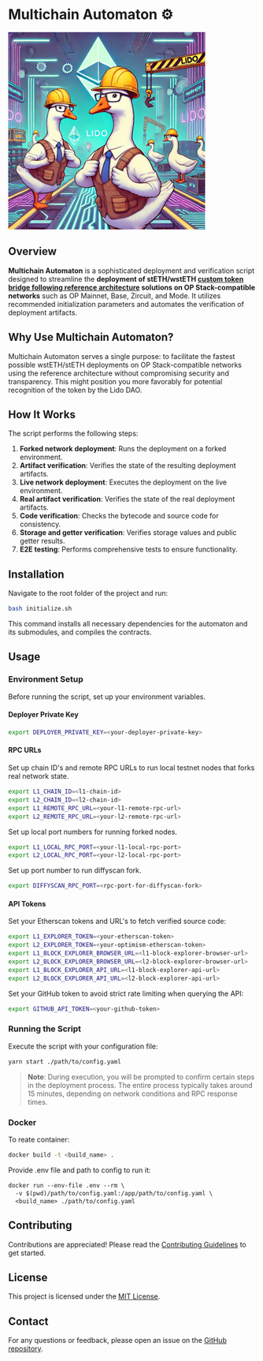 # Multichain Automaton ⚙️

![](/assets/logo.jpg)

## Overview

**Multichain Automaton** is a sophisticated deployment and verification script designed to streamline the **deployment of stETH/wstETH [custom token bridge following reference architecture](https://docs.lido.fi/token-guides/wsteth-bridging-guide#reference-architecture-and-permissions-setup) solutions on OP Stack-compatible networks** such as OP Mainnet, Base, Zircuit, and Mode. It utilizes recommended initialization parameters and automates the verification of deployment artifacts.

## Why Use Multichain Automaton?

Multichain Automaton serves a single purpose: to facilitate the fastest possible wstETH/stETH deployments on OP Stack-compatible networks using the reference architecture without compromising security and transparency. This might position you more favorably for potential recognition of the token by the Lido DAO.

## How It Works

The script performs the following steps:

1. **Forked network deployment**: Runs the deployment on a forked environment.
2. **Artifact verification**: Verifies the state of the resulting deployment artifacts.
3. **Live network deployment**: Executes the deployment on the live environment.
4. **Real artifact verification**: Verifies the state of the real deployment artifacts.
5. **Code verification**: Checks the bytecode and source code for consistency.
6. **Storage and getter verification**: Verifies storage values and public getter results.
7. **E2E testing**: Performs comprehensive tests to ensure functionality.

## Installation

Navigate to the root folder of the project and run:

```bash
bash initialize.sh
```

This command installs all necessary dependencies for the automaton and its submodules, and compiles the contracts.

## Usage

### Environment Setup

Before running the script, set up your environment variables.

#### Deployer Private Key

```bash
export DEPLOYER_PRIVATE_KEY=<your-deployer-private-key>
```

#### RPC URLs

Set up chain ID's and remote RPC URLs to run local testnet nodes that forks real network state.

```bash
export L1_CHAIN_ID=<l1-chain-id>
export L2_CHAIN_ID=<l2-chain-id>
export L1_REMOTE_RPC_URL=<your-l1-remote-rpc-url>
export L2_REMOTE_RPC_URL=<your-l2-remote-rpc-url>
```

Set up local port numbers for running forked nodes.

```bash
export L1_LOCAL_RPC_PORT=<your-l1-local-rpc-port>
export L2_LOCAL_RPC_PORT=<your-l2-local-rpc-port>
```

Set up port number to run diffyscan fork.

```bash
export DIFFYSCAN_RPC_PORT=<rpc-port-for-diffyscan-fork>
```

#### API Tokens

Set your Etherscan tokens and URL's to fetch verified source code:

```bash
export L1_EXPLORER_TOKEN=<your-etherscan-token>
export L2_EXPLORER_TOKEN=<your-optimism-etherscan-token>
export L1_BLOCK_EXPLORER_BROWSER_URL=<l1-block-explorer-browser-url>
export L2_BLOCK_EXPLORER_BROWSER_URL=<l2-block-explorer-browser-url>
export L1_BLOCK_EXPLORER_API_URL=<l1-block-explorer-api-url>
export L2_BLOCK_EXPLORER_API_URL=<l2-block-explorer-api-url>
```

Set your GitHub token to avoid strict rate limiting when querying the API:

```bash
export GITHUB_API_TOKEN=<your-github-token>
```

### Running the Script

Execute the script with your configuration file:

```bash
yarn start ./path/to/config.yaml
```

> **Note**: During execution, you will be prompted to confirm certain steps in the deployment process. The entire process typically takes around 15 minutes, depending on network conditions and RPC response times.

### Docker

To reate container:

```bash
docker build -t <build_name> .
```

Provide .env file and path to config to run it:

```
docker run --env-file .env --rm \
  -v $(pwd)/path/to/config.yaml:/app/path/to/config.yaml \
  <build_name> ./path/to/config.yaml
```

## Contributing

Contributions are appreciated! Please read the [Contributing Guidelines](CONTRIBUTING.md) to get started.

## License

This project is licensed under the [MIT License](LICENSE).

## Contact

For any questions or feedback, please open an issue on the [GitHub repository](https://github.com/lidofinance/multichain-automaton/issues).
